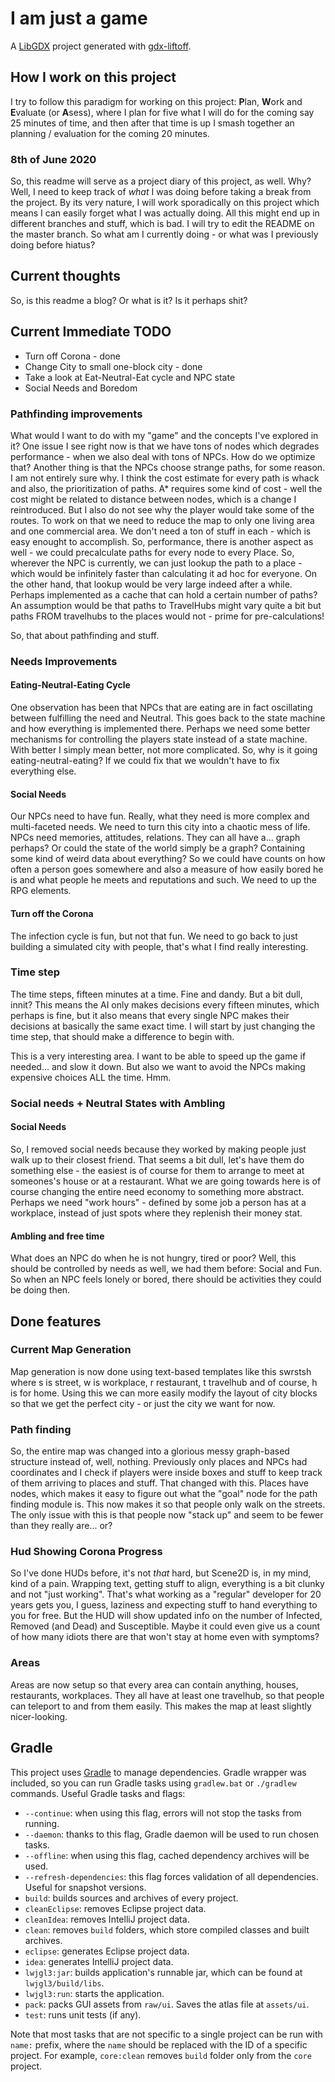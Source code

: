 # I am just a game

A [LibGDX](http://libgdx.badlogicgames.com/) project generated with [gdx-liftoff](https://github.com/tommyettinger/gdx-liftoff).

## How I work on this project

I try to follow this paradigm for working on this project: **P**lan, **W**ork and **E**valuate (or **A**sess), where I plan for five what I will do for the coming say 25 minutes of time, and then after that time is up I smash together an planning / evaluation for the coming 20 minutes.

### 8th of June 2020

So, this readme will serve as a project diary of this project, as well. Why? Well, I need to keep track of *what* I was doing before taking a break from the project. By its very nature, I will work sporadically on this project which means I can easily forget what I was actually doing. All this might end up in different branches and stuff, which is bad. I will  try to edit the README on the master branch. So what am I currently doing - or what was I previously doing before hiatus?

## Current thoughts

So, is this readme a blog? Or what is it? Is it perhaps shit?

## Current Immediate TODO
* Turn off Corona - done
* Change City to small one-block city - done
* Take a look at Eat-Neutral-Eat cycle and NPC state
* Social Needs and Boredom

### Pathfinding improvements
What would I want to do with my "game" and the concepts I've explored in it? One issue I see right now is that we have tons of nodes which degrades performance - when we also deal with tons of NPCs. How do we optimize that? Another thing is that the NPCs choose strange paths, for some reason. I am not entirely sure why. I think the cost estimate for every path is whack and also, the prioritization of paths. A* requires some kind of cost - well the cost might be related to distance between nodes, which is a change I reintroduced. But I also do not see why the player would take some of the routes. To work on that we need to reduce the map to only one living area and one commercial area. We don't need a ton of stuff in each - which is easy enought to accomplish. So, performance, there is another aspect as well - we could precalculate paths for every node to every Place. So, wherever the NPC is currently, we can just lookup the path to a place - which would be infinitely faster than calculating it ad hoc for everyone. On the other hand, that lookup would be very large indeed after a while. Perhaps implemented as a cache that can hold a certain number of paths? An assumption would be that paths to TravelHubs might vary quite a bit but paths FROM travelhubs to the places would not - prime for pre-calculations!

So, that about pathfinding and stuff. 

### Needs Improvements
#### Eating-Neutral-Eating Cycle
One observation has been that NPCs that are eating are in fact oscillating between fulfilling the need and Neutral. This goes back to the state machine and how everything is implemented there. Perhaps we need some better mechanisms for controlling the players state instead of a state machine. With better I simply mean better, not more complicated. So, why is it going eating-neutral-eating? If we could fix that we wouldn't have to fix everything else. 
#### Social Needs
Our NPCs need to have fun. Really, what they need is more complex and multi-faceted needs. We need to turn this city into a chaotic mess of life. NPCs need memories, attitudes, relations. They can all have a... graph perhaps? Or could the state of the world simply be a graph? Containing some kind of weird data about everything? So we could have counts on how often a person goes somewhere and also a measure of how easily bored he is and what people he meets and reputations and such. We need to up the RPG elements. 
#### Turn off the Corona
The infection cycle is fun, but not that fun. We need to go back to just building a simulated city with people, that's what I find really interesting.

### Time step
The time steps, fifteen minutes at a time. Fine and dandy. But a bit dull, innit? This means the AI only makes decisions every fifteen minutes, which perhaps is fine, but it also means that every single NPC makes their decisions at basically the same exact time. I will start by just changing the time step, that should make a difference to begin with. 

This is a very interesting area. I want to be able to speed up the game if needed... and slow it down. But also we want to avoid the NPCs making expensive choices ALL the time. Hmm.

### Social needs + Neutral States with Ambling
#### Social Needs
So, I removed social needs because they worked by making people just walk up to their closest friend. That seems a bit dull, let's have them do something else - the easiest is of course for them to arrange to meet at someones's house or at a restaurant. What we are going towards here is of course changing the entire need economy to something more abstract. Perhaps we need "work hours" - defined by some job a person has at a workplace, instead of just spots where they replenish their money stat.
#### Ambling and free time
What does an NPC do when he is not hungry, tired or poor? Well, this should be controlled by needs as well, we had them before: Social and Fun. So when an NPC feels lonely or bored, there should be activities they could be doing then. 

## Done features
### Current Map Generation
Map generation is now done using text-based templates like this swrstsh where s is street, w is workplace, r restaurant, t travelhub and of course, h is for home. Using this we can more easily modify the layout of city blocks so that we get the perfect city - or just the city we want for now.

### Path finding

So, the entire map was changed into a glorious messy graph-based structure instead of, well, nothing. Previously only places and NPCs had coordinates and I check if players were inside boxes and stuff to keep track of them arriving to places and stuff. That changed with this. Places have nodes, which makes it easy to figure out what the "goal" node for the path finding module is. This now makes it so that people only walk on the streets. The only issue with this is that people now "stack up" and seem to be fewer than they really are... or?

### Hud Showing Corona Progress

So I've done HUDs before, it's not *that* hard, but Scene2D is, in my mind, kind of a pain. Wrapping text, getting stuff to align, everything is a bit clunky and not "just working". That's what working as a "regular" developer for 20 years gets you, I guess, laziness and expecting stuff to hand everything to you for free. But the HUD will show updated info on the number of Infected, Removed (and Dead) and Susceptible. Maybe it could even give us a count of how many idiots there are that won't stay at home even with symptoms?

### Areas
Areas are now setup so that every area can contain anything, houses, restaurants, workplaces. They all have at least one travelhub, so that people can teleport to and from them easily. This makes the map at least slightly nicer-looking.



## Gradle

This project uses [Gradle](http://gradle.org/) to manage dependencies. Gradle wrapper was included, so you can run Gradle tasks using `gradlew.bat` or `./gradlew` commands. Useful Gradle tasks and flags:

- `--continue`: when using this flag, errors will not stop the tasks from running.
- `--daemon`: thanks to this flag, Gradle daemon will be used to run chosen tasks.
- `--offline`: when using this flag, cached dependency archives will be used.
- `--refresh-dependencies`: this flag forces validation of all dependencies. Useful for snapshot versions.
- `build`: builds sources and archives of every project.
- `cleanEclipse`: removes Eclipse project data.
- `cleanIdea`: removes IntelliJ project data.
- `clean`: removes `build` folders, which store compiled classes and built archives.
- `eclipse`: generates Eclipse project data.
- `idea`: generates IntelliJ project data.
- `lwjgl3:jar`: builds application's runnable jar, which can be found at `lwjgl3/build/libs`.
- `lwjgl3:run`: starts the application.
- `pack`: packs GUI assets from `raw/ui`. Saves the atlas file at `assets/ui`.
- `test`: runs unit tests (if any).

Note that most tasks that are not specific to a single project can be run with `name:` prefix, where the `name` should be replaced with the ID of a specific project.
For example, `core:clean` removes `build` folder only from the `core` project.